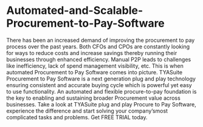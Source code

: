 # Automated-and-Scalable-Procurement-to-Pay-Software
There has been an increased demand of improving the procurement to pay process over the past years. Both CFOs and CPOs are constantly looking for ways to reduce costs and increase savings thereby running their businesses through enhanced efficiency. Manual P2P leads to challenges like inefficiency, lack of spend management visibility, etc. This is when automated Procurement to Pay Software comes into picture.  TYASuite Procurement to Pay Software is a next generation plug and play technology ensuring consistent and accurate buying cycle which is powerful yet easy to use functionality. An automated and flexible procure-to-pay foundation is the key to enabling and sustaining broader Procurement value across businesses. Take a look at TYASuite plug and play Procure to Pay Software, experience the difference and start solving your company’smost complicated tasks and problems. Get FREE TRIAL today. 
